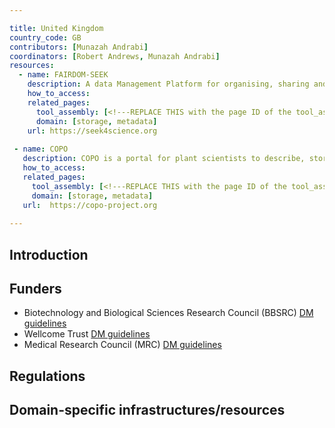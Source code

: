 ```yaml
---

title: United Kingdom
country_code: GB
contributors: [Munazah Andrabi]
coordinators: [Robert Andrews, Munazah Andrabi]
resources:
  - name: FAIRDOM-SEEK
    description: A data Management Platform for organising, sharing and publishing research datasets, models, protocols, samples, publications and other research outcomes.
    how_to_access: 
    related_pages:
      tool_assembly: [<!---REPLACE THIS with the page ID of the tool_assembly pages that you want to list here as related pages--->]
      domain: [storage, metadata]
    url: https://seek4science.org
    
 - name: COPO
   description: COPO is a portal for plant scientists to describe, store and retrieve data more easily. COPO assists scientists with labelling and tagging their work, in other words 'contextualising research', so that it is found at the right time and place.
   how_to_access: 
   related_pages:
     tool_assembly: [<!---REPLACE THIS with the page ID of the tool_assembly pages that you want to list here as related pages--->]
     domain: [storage, metadata]
   url:  https://copo-project.org
    
---
```


## Introduction 

<!---General RDM considerations for your country, how to deal with RDM on a national level--->

## Funders 
   * Biotechnology and Biological Sciences Research Council (BBSRC) [DM guidelines](https://www.ukri.org/councils/bbsrc/guidance-for-applicants/what-to-include-in-your-application/data-management-plan/)
   * Wellcome Trust [DM guidelines](https://wellcome.org/grant-funding/guidance/data-software-materials-management-and-sharing-policy)
   * Medical Research Council (MRC) [DM guidelines](https://www.open.ac.uk/library-research-support/research-data-management/mrc-data-management-plans)
  

## Regulations

## Domain-specific infrastructures/resources
